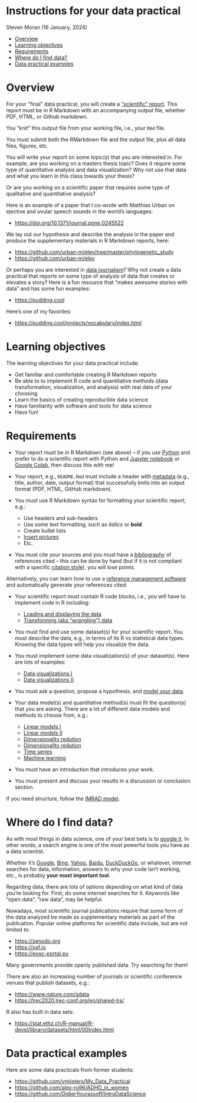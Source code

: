 Instructions for your data practical
================
Steven Moran
(16 January, 2024)

- [Overview](#overview)
- [Learning objectives](#learning-objectives)
- [Requirements](#requirements)
- [Where do I find data?](#where-do-i-find-data)
- [Data practical examples](#data-practical-examples)

# Overview

For your “final” data practical, you will create a [“scientific”
report](../2_writing_scientific_reports). This report must be in R
Markdown with an accompanying output file, whether PDF, HTML, or Github
markdown.

You “knit” this output file from your working file, i.e., your `Rmd`
file.

You must submit both the RMarkdown file and the output file, plus all
data files, figures, etc.

<!-- Both files will be uploaded to your GitHub repository as `README.Rmd` and `README.md`, so that they display nicely in the browser. You will present your work during the last session of class.-->

You will write your report on some topic(s) that you are interested in.
For example, are you working on a masters thesis topic? Does it require
some type of quantitative analysis and data visualization? Why not use
that data and what you learn in this class towards your thesis?

Or are you working on a scientific paper that requires some type of
qualitative and quantitative analysis?

Here is an example of a paper that I co-wrote with Matthias Urban on
ejective and uvular speech sounds in the world’s languages:

- <https://doi.org/10.1371/journal.pone.0245522>

We lay out our hypothesis and describe the analysis in the paper and
produce the supplementary materials in R Markdown reports, here:

- <https://github.com/urban-m/elev/tree/master/phylogenetic_study>
- <https://github.com/urban-m/elev>

Or perhaps you are interested in [data
journalism](https://en.wikipedia.org/wiki/Data_journalism)? Why not
create a data practical that reports on some type of analysis of data
that creates or elevates a story? Here is a fun resource that “makes
awesome stories with data” and has some fun examples:

- <https://pudding.cool>

Here’s one of my favorites:

- <https://pudding.cool/projects/vocabulary/index.html>

# Learning objectives

The learning objectives for your data practical include:

- Get familiar and comfortable creating R Markdown reports
- Be able to to implement R code and quantitative methods (data
  transformation, visualization, and analysis) with real data of your
  choosing
- Learn the basics of creating reproducible data science
- Have familiarity with software and tools for data science
- Have fun!

# Requirements

- Your report must be in R Markdown (see above) – if you use
  [Python](https://www.python.org) and prefer to do a scientific report
  with Python and [Jupyter notebook](https://jupyter.org) or [Google
  Colab](https://colab.research.google.com), then discuss this with me!

- Your report, e.g., `README.Rmd` must include a header with
  [metadata](https://en.wikipedia.org/wiki/Metadata) (e.g., title,
  author, date, output format) that successfully knits into an output
  format (PDF, HTML, GitHub markdown).

- You must use R Markdown syntax for formatting your scientific report,
  e.g.:

  - Use headers and sub-headers
  - Use some text formatting, such as *italics* or **bold**
  - Create bullet lists
  - [Insert
    pictures](https://stackoverflow.com/questions/25166624/insert-picture-table-in-r-markdown)
  - Etc.

- You must cite your sources and you must have a
  [bibliography](../2_writing_scientific_reports) of references cited –
  this can be done by hand (but if it is not compliant with a specific
  [citation
  style](https://www.scribbr.com/citing-sources/citation-styles/)), you
  will lose points.

Alternatively, you can learn how to use a [reference management
software](https://en.wikipedia.org/wiki/Reference_management_software)
and automatically generate your references cited.

- Your scientific report must contain R code blocks, i.e., you will have
  to implement code in R including:

  - [Loading and displaying the data](../3_data)
  - [Transforming (aka “wrangling”) data](../4_data_wrangling)

- You must find and use some dataset(s) for your scientific report. You
  must describe the data, e.g., in terms of its R vs statistical data
  types. Knowing the data types will help you visualize the data.

- You must implement some data visualization(s) of your dataset(s). Here
  are lots of examples:

  - [Data visualizations I](../5_data_visualization)
  - [Data visualizations II](../6_data_visualization)

- You must ask a question, propose a hypothesis, and [model your
  data](../7_data_modeling).

- Your data model(s) and quantitative method(s) must fit the question(s)
  that you are asking. There are a lot of different data models and
  methods to choose from, e.g.:

  - [Linear models I](../8_Linear_Models_I)
  - [Linear models II](../9_Linear_Models_II)
  - [Dimensionality
    redution](../10_Dimensionality_reduction_clustering_I)
  - [Dimensionality
    redution](../11_Dimensionality_reduction_clustering_II)
  - [Time series](../9_time_series/)
  - [Machine learning](../12_machine_learning/)

- You must have an introduction that introduces your work.

- You must present and discuss your results in a discussion or
  conclusion section.

If you need structure, follow the [IMRAD
model](https://github.com/bambooforest/IntroDataScience/tree/main/2_writing_scientific_reports#scientific-reports-why).

# Where do I find data?

As with most things in data science, one of your best bets is to [google
it](https://www.google.com). In other words, a search engine is one of
the most powerful tools you have as a data scientist.

Whether it’s [Google](https://www.google.com),
[Bing](https://www.bing.com), [Yahoo](https://www.yahoo.com),
[Baidu](https://www.baidu.com), [DuckDuckGo](https://duckduckgo.com), or
whatever, internet searches for data, information, answers to why your
code isn’t working, etc., is probably **your most important tool**.

Regarding data, there are lots of options depending on what kind of data
you’re looking for. First, do some internet searches for it. Keywords
like “open data”, “raw data”, may be helpful.

Nowadays, most scientific journal publications require that some form of
the data analyzed be made as supplementary materials as part of the
publication. Popular online platforms for scientific data include, but
are not limited to:

- <https://zenodo.org>
- <https://osf.io>
- <https://eosc-portal.eu>

Many governments provide openly published data. Try searching for them!

There are also an increasing number of journals or scientific conference
venues that publish datasets, e.g.:

- <https://www.nature.com/sdata>
- <https://lrec2020.lrec-conf.org/en/shared-lrs/>

R also has built in data sets:

- <https://stat.ethz.ch/R-manual/R-devel/library/datasets/html/00Index.html>

# Data practical examples

Here are some data practicals from former students:

- <https://github.com/ymijsters/My_Data_Practical>
- <https://github.com/alex-ro96/ADHD_in_women>
- <https://github.com/DidierYourassoff/IntroDataScience>

